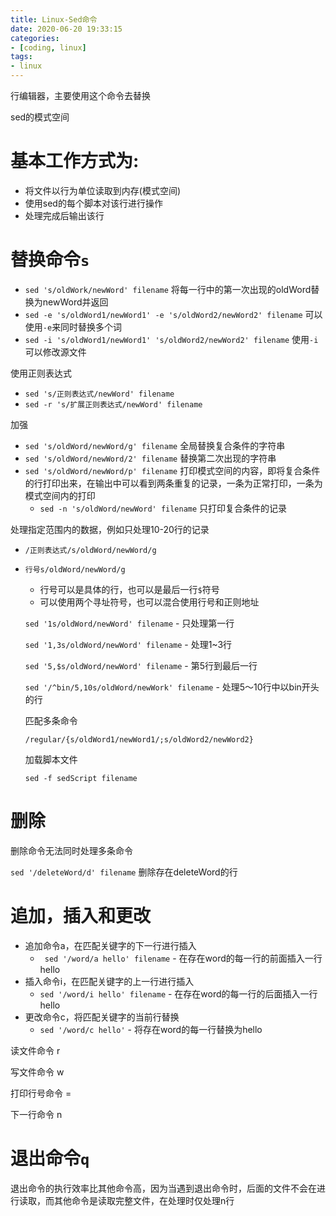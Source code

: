 ```yaml
---
title: Linux-Sed命令
date: 2020-06-20 19:33:15
categories:
- [coding, linux]
tags: 
- linux
---
```


行编辑器，主要使用这个命令去替换

sed的模式空间

# 基本工作方式为:

-   将文件以行为单位读取到内存(模式空间)
-   使用sed的每个脚本对该行进行操作
-   处理完成后输出该行

# 替换命令`s`

-   `sed 's/oldWork/newWord' filename` 将每一行中的第一次出现的oldWord替换为newWord并返回
-   `sed -e 's/oldWord1/newWord1' -e 's/oldWord2/newWord2' filename` 可以使用`-e`来同时替换多个词
-   `sed -i 's/oldWord1/newWord1' 's/oldWord2/newWord2' filename` 使用`-i`可以修改源文件

使用正则表达式

-   `sed 's/正则表达式/newWord' filename`
-   `sed -r 's/扩展正则表达式/newWord' filename`

加强

-   `sed 's/oldWord/newWord/g' filename` 全局替换复合条件的字符串
-   `sed 's/oldWord/newWord/2' filename` 替换第二次出现的字符串
-   `sed 's/oldWord/newWord/p' filename` 打印模式空间的内容，即将复合条件的行打印出来，在输出中可以看到两条重复的记录，一条为正常打印，一条为模式空间内的打印
    -   `sed -n 's/oldWord/newWord' filename` 只打印复合条件的记录

处理指定范围内的数据，例如只处理10-20行的记录

-   `/正则表达式/s/oldWord/newWord/g`
    
-   `行号s/oldWord/newWord/g`
    
    -   行号可以是具体的行，也可以是最后一行`$`符号
    -   可以使用两个寻址符号，也可以混合使用行号和正则地址
    
    `sed '1s/oldWord/newWord' filename` - 只处理第一行
    
    `sed '1,3s/oldWord/newWord' filename` - 处理1~3行
    
    `sed '5,$s/oldWord/newWord' filename` - 第5行到最后一行
    
    `sed '/^bin/5,10s/oldWord/newWork' filename` - 处理5～10行中以bin开头的行
    
    匹配多条命令
    
    `/regular/{s/oldWord1/newWord1/;s/oldWord2/newWord2}`
    
    加载脚本文件
    
    `sed -f sedScript filename`
    

# 删除

删除命令无法同时处理多条命令

`sed '/deleteWord/d' filename` 删除存在deleteWord的行

# 追加，插入和更改

-   追加命令a，在匹配关键字的下一行进行插入
    -  ` sed '/word/a hello' filename` - 在存在word的每一行的前面插入一行hello
-   插入命令i，在匹配关键字的上一行进行插入
    -   `sed '/word/i hello' filename` - 在存在word的每一行的后面插入一行hello
-   更改命令c，将匹配关键字的当前行替换
    -   `sed '/word/c hello'` - 将存在word的每一行替换为hello

读文件命令 r

写文件命令 w

打印行号命令 =

下一行命令 n

# 退出命令`q`

退出命令的执行效率比其他命令高，因为当遇到退出命令时，后面的文件不会在进行读取，而其他命令是读取完整文件，在处理时仅处理n行